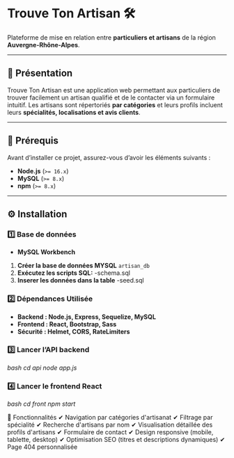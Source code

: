 # Trouve Ton Artisan 🛠

Plateforme de mise en relation entre **particuliers et artisans** de la région **Auvergne-Rhône-Alpes**.

---

## 📌 **Présentation**

Trouve Ton Artisan est une application web permettant aux particuliers de trouver facilement un artisan qualifié et de le contacter via un formulaire intuitif. Les artisans sont répertoriés **par catégories** et leurs profils incluent leurs **spécialités, localisations et avis clients**.

---

## 🔧 **Prérequis**

Avant d’installer ce projet, assurez-vous d’avoir les éléments suivants :

- **Node.js** (`>= 16.x`)
- **MySQL** (`>= 8.x`)
- **npm** (`>= 8.x`)

---


## ⚙ **Installation**

### 1️⃣ **Base de données**

- **MySQL Workbench**

1. **Créer la base de données MYSQL** `artisan_db`
2. **Exécutez les scripts SQL:**
      -schema.sql
3. **Inserer les données dans la table**
      -seed.sql
   

### 2️⃣ **Dépendances Utilisée**

- **Backend : Node.js, Express, Sequelize, MySQL**
- **Frontend : React, Bootstrap, Sass**
- **Sécurité : Helmet, CORS, RateLimiters**

### 3️⃣ **Lancer l’API backend**

_bash_
_cd api_
_node app.js_

### 4️⃣ **Lancer le frontend React**

_bash_
_cd front_
_npm start_

🚀 Fonctionnalités
✔ Navigation par catégories d'artisanat ✔ Filtrage par spécialité ✔ Recherche d'artisans par nom ✔ Visualisation détaillée des profils d'artisans ✔ Formulaire de contact ✔ Design responsive (mobile, tablette, desktop) ✔ Optimisation SEO (titres et descriptions dynamiques) ✔ Page 404 personnalisée
